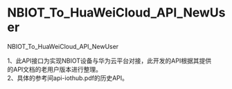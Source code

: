 # NBIOT_To_HuaWeiCloud_API_NewUser   
NBIOT_To_HuaWeiCloud_API_NewUser             
                              
1、此API接口为实现NBIOT设备与华为云平台对接，此开发的API根据其提供          
   的API文档的老用户版本进行整理。                           
2、具体的参考间api-iothub.pdf的历史API。                                        
                          


       
      
        
                 
 
     
      
    
    
    
  
                                       
